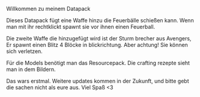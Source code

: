 Willkommen zu meinem Datapack

Dieses Datapack fügt eine Waffe hinzu die Feuerbälle schießen kann.
Wenn man mit ihr rechtklickt spawnt sie vor ihnen einen Feuerball.

Die zweite Waffe die hinzugefügt wird ist der Sturm brecher aus Avengers, Er spawnt einen Blitz 4 Blöcke in blickrichtung.
Aber achtung! Sie können sich verletzen.

Für die Models benötigt man das Resourcepack.
Die crafting rezepte sieht man in dem Bildern.

Das wars erstmal. Weitere updates kommen in der Zukunft, und bitte gebt die sachen nicht als eure aus.
Viel Spaß <3
